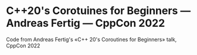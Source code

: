 # C++20's Corotuines for Beginners — Andreas Fertig — CppCon 2022

Code from Andreas Fertig's «C++ 20's Coroutines for Beginners» talk, CppCon 2022
